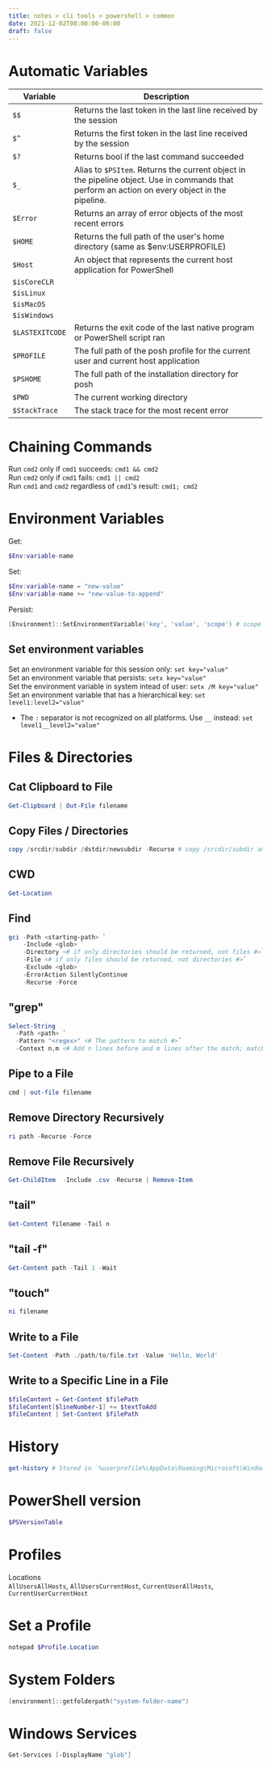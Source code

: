```yaml
---
title: notes > cli tools > powershell > common
date: 2021-12-02T00:00:00-06:00
draft: false
---
```


# Automatic Variables
| Variable | Description |
| -------- | ----------- |
| `$$` | Returns the last token in the last line received by the session |
| `$^` | Returns the first token in the last line received by the session |
| `$?` | Returns bool if the last command succeeded | 
| `$_` | Alias to `$PSItem`.  Returns the current object in the pipeline object.  Use in commands that perform an action on every object in the pipeline. | 
| `$Error` | Returns an array of error objects of the most recent errors |
| `$HOME` | Returns the full path of the user's home directory (same as $env:USERPROFILE) |
| `$Host` | An object that represents the current host application for PowerShell |
| `$isCoreCLR` | |
| `$isLinux` | |
| `$isMacOS` | |
| `$isWindows` | |
| `$LASTEXITCODE` | Returns the exit code of the last native program or PowerShell script ran |
| `$PROFILE` | The full path of the posh profile for the current user and current host application | 
| `$PSHOME` | The full path of the installation directory for posh |
| `$PWD` | The current working directory |
| `$StackTrace` | The stack trace for the most recent error |

# Chaining Commands
Run `cmd2` only if `cmd1` succeeds: `cmd1 && cmd2`  
Run `cmd2` only if `cmd1` fails: `cmd1 || cmd2`  
Run `cmd1` and `cmd2` regardless of `cmd1`'s result: `cmd1; cmd2`  

# Environment Variables  
Get:  
```powershell
$Env:variable-name
```
Set:  
```powershell
$Env:variable-name = "new-value"  
$Env:variable-name += "new-value-to-append"
```

Persist:
```powershell
[Environment]::SetEnvironmentVariable('key', 'value', 'scope') # scope = machine or user
```

## Set environment variables
Set an environment variable for this session only:		    `set key="value"`  
Set an environment variable that persists:			        `setx key="value"`  
Set the environment variable in system intead of user:	    `setx /M key="value"`  
Set an environment variable that has a hierarchical key:	`set level1:level2="value"`  
- The `:` separator is not recognized on all platforms.  Use `__` instead:  `set level1__level2="value"`

# Files & Directories
## Cat Clipboard to File
```powershell
Get-Clipboard | Out-File filename
```

## Copy Files / Directories
```powershell
copy /srcdir/subdir /dstdir/newsubdir -Recurse # copy /srcdir/subdir and all of its files and subdirectories to /dstdir/newsubdir and create it if it doesn't exist
```

## CWD
```powershell
Get-Location
```

## Find
```powershell
gci -Path <starting-path> `
    -Include <glob> `
    -Directory <# if only directories should be returned, not files #>`
    -File <# if only files should be returned, not directories #>`
    -Exclude <glob>
    -ErrorAction SilentlyContinue
    -Recurse -Force
```

## "grep"
```powershell
Select-String  
  -Path <path> `
  -Pattern "<regex>" <# The pattern to match #>`
  -Context n,m <# Add n lines before and m lines after the match; matches are denoted with > #>
```

## Pipe to a File
```powershell
cmd | out-file filename
```

## Remove Directory Recursively
```powershell
ri path -Recurse -Force
```

## Remove File Recursively
```powershell
Get-ChildItem  -Include .csv -Recurse | Remove-Item
```

## "tail"
```powershell
Get-Content filename -Tail n
```

## "tail -f"
```powershell
Get-Content path -Tail 1 -Wait
```

## "touch"
```powershell
ni filename
```

## Write to a File
```powershell
Set-Content -Path ./path/to/file.txt -Value 'Hello, World'
```

## Write to a Specific Line in a File
```powershell
$fileContent = Get-Content $filePath
$fileContent[$lineNumber-1] += $textToAdd
$fileContent | Set-Content $filePath
```

# History
```powershell
get-history # Stored in `%userprofile%\AppData\Roaming\Microsoft\Windows\PowerShell\PSReadline`
```

# PowerShell version
```powershell
$PSVersionTable
```

# Profiles
Locations  
`AllUsersAllHosts`, `AllUsersCurrentHost`, `CurrentUserAllHosts`, `CurrentUserCurrentHost`

# Set a Profile
```powershell
notepad $Profile.Location
```

# System Folders
```powershell
[environment]::getfolderpath("system-folder-name")
```

# Windows Services
```powershell
Get-Services [-DisplayName "glob"]
```